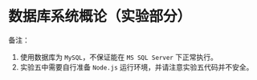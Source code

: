# 数据库系统概论（实验部分）

备注：

1. 使用数据库为 `MySQL`，不保证能在 `MS SQL Server` 下正常执行。
2. 实验五中需要自行准备 `Node.js` 运行环境，并请注意实验五代码并不安全。

